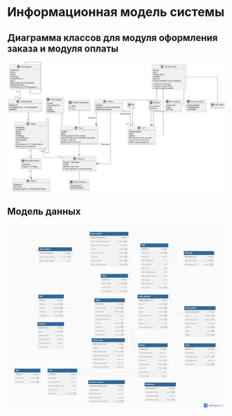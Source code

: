 # Информационная модель системы

## Диаграмма классов для модуля оформления заказа и модуля оплаты

![file](diagrams/out/class_diagram.svg)

## Модель данных

![file](images/Database_schema_robot.png)